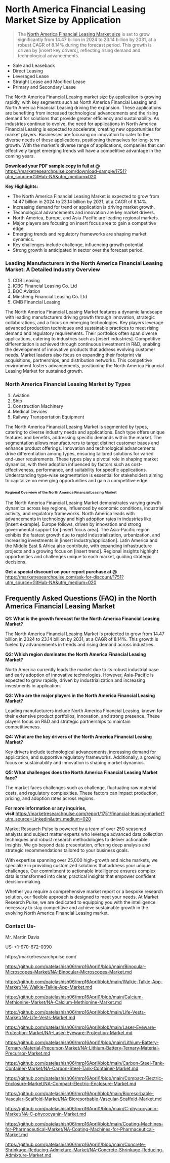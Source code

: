 <h1>North America Financial Leasing Market&nbsp;Size by Application</h1><blockquote><p>The <a href="https://marketresearchpulse.com/download-sample/1751?utm_source=GitHub-NA&amp;utm_medium=020">North America Financial Leasing Market size</a> is set to grow significantly from 14.47 billion in 2024 to 23.14 billion by 2031, at a robust CAGR of 8.14% during the forecast period. This growth is driven by [insert key drivers], reflecting rising demand and technological advancements.</p></blockquote><ul><li>Sale and Leaseback <li> Direct Leasing <li> Leveraged Lease <li> Straight Lease and Modified Lease <li> Primary and Secondary Lease</li></ul><p>The North America Financial Leasing market size by application is growing rapidly, with key segments such as North America Financial Leasing and North America Financial Leasing driving the expansion. These applications are benefiting from increased technological advancements and the rising demand for solutions that provide greater efficiency and sustainability. As industries continue to evolve, the need for applications in North America Financial Leasing is expected to accelerate, creating new opportunities for market players. Businesses are focusing on innovation to cater to the diverse needs of these applications, positioning themselves for long-term growth. With the market's diverse range of applications, companies that can effectively target emerging trends will have a competitive advantage in the coming years.</p><p><strong>Download your PDF sample copy in full at @ </strong><a href="https://marketresearchpulse.com/download-sample/1751?utm_source=GitHub-NA&amp;utm_medium=020">https://marketresearchpulse.com/download-sample/1751?utm_source=GitHub-NA&amp;utm_medium=020</a></p><p><strong>Key Highlights: </strong></p><ul><li>The North America Financial Leasing Market is expected to grow from 14.47 billion in 2024 to 23.14 billion by 2031, at a CAGR of 8.14%.</li><li>Increasing demand for trend or application is driving market growth.</li><li>Technological advancements and innovation are key market drivers.</li><li>North America, Europe, and Asia-Pacific are leading regional markets.</li><li>Major players are focusing on insert focus area to gain a competitive edge.</li><li>Emerging trends and regulatory frameworks are shaping market dynamics.</li><li>Key challenges include challenge, influencing growth potential.</li><li>Strong growth is anticipated in sector over the forecast period.</li></ul><h3>Leading Manufacturers in the North America Financial Leasing Market: A Detailed Industry Overview</h3><ol><li>CDB Leasing</li><li>ICBC Financial Leasing Co. Ltd</li><li>BOC Aviation</li><li>Minsheng Financial Leasing Co. Ltd</li><li>CMB Financial Leasing</li></ol><div class="flex max-w-full flex-col flex-grow"><div class="min-h-8 text-message flex w-full flex-col items-end gap-2 whitespace-normal break-words [.text-message+&amp;]:mt-5" dir="auto" data-message-author-role="assistant" data-message-id="fd8432e4-4910-450d-b182-61b7bfb0a01f" data-message-model-slug="gpt-4o"><div class="flex w-full flex-col gap-1 empty:hidden first:pt-[3px]"><div class="markdown prose w-full break-words dark:prose-invert light"><p>The North America Financial Leasing Market features a dynamic landscape with leading manufacturers driving growth through innovation, strategic collaborations, and a focus on emerging technologies. Key players leverage advanced production techniques and sustainable practices to meet rising demand and regulatory requirements. Their portfolios often span diverse applications, catering to industries such as [insert industries]. Competitive differentiation is achieved through continuous investment in R&amp;D, enabling the development of innovative products that address evolving customer needs. Market leaders also focus on expanding their footprint via acquisitions, partnerships, and distribution networks. This competitive environment fosters advancements, positioning the North America Financial Leasing Market for sustained growth.</p></div></div></div></div><h3>North America Financial Leasing Market by Types</h3><ol><li>Aviation <li> Ship <li> Construction Machinery <li> Medical Devices <li> Railway Transportation Equipment</li></ol><div class="flex max-w-full flex-col flex-grow"><div class="min-h-8 text-message flex w-full flex-col items-end gap-2 whitespace-normal break-words [.text-message+&amp;]:mt-5" dir="auto" data-message-author-role="assistant" data-message-id="084470be-0bb7-4664-bddf-5156b4f41249" data-message-model-slug="gpt-4o-mini"><div class="flex w-full flex-col gap-1 empty:hidden first:pt-[3px]"><div class="markdown prose w-full break-words dark:prose-invert light"><p>The North America Financial Leasing Market is segmented by types, catering to diverse industry needs and applications. Each type offers unique features and benefits, addressing specific demands within the market. The segmentation allows manufacturers to target distinct customer bases and enhance product offerings. Innovation and technological advancements drive differentiation among types, ensuring tailored solutions for varied end-user requirements. These types play a pivotal role in shaping market dynamics, with their adoption influenced by factors such as cost-effectiveness, performance, and suitability for specific applications. Understanding type-wise segmentation is essential for stakeholders aiming to capitalize on emerging opportunities and gain a competitive edge.</p></div></div></div></div><h3><span style="font-size: 11px;">Regional Overview of the North America Financial Leasing Market</span></h3><div class="flex max-w-full flex-col flex-grow"><div class="min-h-8 text-message flex w-full flex-col items-end gap-2 whitespace-normal break-words [.text-message+&amp;]:mt-5" dir="auto" data-message-author-role="assistant" data-message-id="e9038762-ce64-4e30-91c9-9bd413514231" data-message-model-slug="gpt-4o-mini"><div class="flex w-full flex-col gap-1 empty:hidden first:pt-[3px]"><div class="markdown prose w-full break-words dark:prose-invert light"><p>The North America Financial Leasing Market demonstrates varying growth dynamics across key regions, influenced by economic conditions, industrial activity, and regulatory frameworks. North America leads with advancements in technology and high adoption rates in industries like [insert example]. Europe follows, driven by innovation and strong governmental support for [insert focus area]. The Asia-Pacific region exhibits the fastest growth due to rapid industrialization, urbanization, and increasing investments in [insert industry/application]. Latin America and the Middle East &amp; Africa also contribute, with expanding infrastructure projects and a growing focus on [insert trend]. Regional insights highlight opportunities and challenges unique to each market, guiding strategic decisions.</p></div></div></div></div><p><strong>Get a special discount on your report purchase at @ </strong><a href="https://marketresearchpulse.com/ask-for-discount/1751?utm_source=GitHub-NA&amp;utm_medium=020">https://marketresearchpulse.com/ask-for-discount/1751?utm_source=GitHub-NA&amp;utm_medium=020</a></p><h2>Frequently Asked Questions (FAQ) in the North America Financial Leasing Market</h2><p><strong>Q1: What is the growth forecast for the North America Financial Leasing Market?</strong></p><p>The North America Financial Leasing Market is projected to grow from 14.47 billion in 2024 to 23.14 billion by 2031, at a CAGR of 8.14%. This growth is fueled by advancements in trends and rising demand across industries.</p><p><strong>Q2: Which region dominates the North America Financial Leasing Market?</strong></p><p>North America currently leads the market due to its robust industrial base and early adoption of innovative technologies. However, Asia-Pacific is expected to grow rapidly, driven by industrialization and increasing investments in application.</p><p><strong>Q3: Who are the major players in the North America Financial Leasing Market?</strong></p><p>Leading manufacturers include North America Financial Leasing, known for their extensive product portfolios, innovation, and strong presence. These players focus on R&amp;D and strategic partnerships to maintain competitiveness.</p><p><strong>Q4: What are the key drivers of the North America Financial Leasing Market?</strong></p><p>Key drivers include technological advancements, increasing demand for application, and supportive regulatory frameworks. Additionally, a growing focus on sustainability and innovation is shaping market dynamics.</p><p><strong>Q5: What challenges does the North America Financial Leasing Market face?</strong></p><p>The market faces challenges such as challenge, fluctuating raw material costs, and regulatory complexities. These factors can impact production, pricing, and adoption rates across regions.</p><p><strong>For more information or any inquiries, visit&nbsp;</strong><a href="https://marketresearchpulse.com/report/1751/financial-leasing-market?utm_source=Linkedin&utm_medium=020">https://marketresearchpulse.com/report/1751/financial-leasing-market?utm_source=Linkedin&utm_medium=020</a></p><p>Market Research Pulse is powered by a team of over 250 seasoned analysts and subject matter experts who leverage advanced data collection techniques and robust research methodologies to deliver actionable insights. We go beyond data presentation, offering deep analysis and strategic recommendations tailored to your business goals.</p><p>With expertise spanning over 25,000 high-growth and niche markets, we specialize in providing customized solutions that address your unique challenges. Our commitment to actionable intelligence ensures complex data is transformed into clear, practical insights that empower confident decision-making.</p><p>Whether you require a comprehensive market report or a bespoke research solution, our flexible approach is designed to meet your needs. At Market Research Pulse, we are dedicated to equipping you with the intelligence necessary to stay competitive and achieve sustainable growth in the evolving North America Financial Leasing market.</p><h3><strong>Contact Us-</strong></h3><p>Mr. Martin Davis</p><p>US: +1-970-672-0390</p><p>https://marketresearchpulse.com/</p><p><a href="https://github.com/patelashish06/mrp16April1/blob/main/Binocular-Microscopes-Market/NA-Binocular-Microscopes-Market.md">https://github.com/patelashish06/mrp16April1/blob/main/Binocular-Microscopes-Market/NA-Binocular-Microscopes-Market.md</a></p><p><a href="https://github.com/patelashish06/mrp16April/blob/main/Walkie-Talkie-App-Market/NA-Walkie-Talkie-App-Market.md">https://github.com/patelashish06/mrp16April/blob/main/Walkie-Talkie-App-Market/NA-Walkie-Talkie-App-Market.md</a></p><p><a href="https://github.com/patelashish06/mrp16April1/blob/main/Calcium-Methionine-Market/NA-Calcium-Methionine-Market.md">https://github.com/patelashish06/mrp16April1/blob/main/Calcium-Methionine-Market/NA-Calcium-Methionine-Market.md</a></p><p><a href="https://github.com/patelashish06/mrp16April/blob/main/Life-Vests-Market/NA-Life-Vests-Market.md">https://github.com/patelashish06/mrp16April/blob/main/Life-Vests-Market/NA-Life-Vests-Market.md</a></p><p><a href="https://github.com/patelashish06/mrp16April/blob/main/Laser-Eyeware-Protection-Market/NA-Laser-Eyeware-Protection-Market.md">https://github.com/patelashish06/mrp16April/blob/main/Laser-Eyeware-Protection-Market/NA-Laser-Eyeware-Protection-Market.md</a></p><p><a href="https://github.com/patelashish06/mrp16April1/blob/main/Lithium-Battery-Ternary-Material-Precursor-Market/NA-Lithium-Battery-Ternary-Material-Precursor-Market.md">https://github.com/patelashish06/mrp16April1/blob/main/Lithium-Battery-Ternary-Material-Precursor-Market/NA-Lithium-Battery-Ternary-Material-Precursor-Market.md</a></p><p><a href="https://github.com/patelashish06/mrp16April/blob/main/Carbon-Steel-Tank-Container-Market/NA-Carbon-Steel-Tank-Container-Market.md">https://github.com/patelashish06/mrp16April/blob/main/Carbon-Steel-Tank-Container-Market/NA-Carbon-Steel-Tank-Container-Market.md</a></p><p><a href="https://github.com/patelashish06/mrp16April1/blob/main/Compact-Electric-Enclosure-Market/NA-Compact-Electric-Enclosure-Market.md">https://github.com/patelashish06/mrp16April1/blob/main/Compact-Electric-Enclosure-Market/NA-Compact-Electric-Enclosure-Market.md</a></p><p><a href="https://github.com/patelashish06/mrp16April/blob/main/Bioresorbable-Vascular-Scaffold-Market/NA-Bioresorbable-Vascular-Scaffold-Market.md">https://github.com/patelashish06/mrp16April/blob/main/Bioresorbable-Vascular-Scaffold-Market/NA-Bioresorbable-Vascular-Scaffold-Market.md</a></p><p><a href="https://github.com/patelashish06/mrp16April1/blob/main/C-phycocyanin-Market/NA-C-phycocyanin-Market.md">https://github.com/patelashish06/mrp16April1/blob/main/C-phycocyanin-Market/NA-C-phycocyanin-Market.md</a></p><p><a href="https://github.com/patelashish06/mrp16April/blob/main/Coating-Machines-for-Pharmaceutical-Market/NA-Coating-Machines-for-Pharmaceutical-Market.md">https://github.com/patelashish06/mrp16April/blob/main/Coating-Machines-for-Pharmaceutical-Market/NA-Coating-Machines-for-Pharmaceutical-Market.md</a></p><p><a href="https://github.com/patelashish06/mrp16April1/blob/main/Concrete-Shrinkage-Reducing-Admixture-Market/NA-Concrete-Shrinkage-Reducing-Admixture-Market.md">https://github.com/patelashish06/mrp16April1/blob/main/Concrete-Shrinkage-Reducing-Admixture-Market/NA-Concrete-Shrinkage-Reducing-Admixture-Market.md</a></p>
